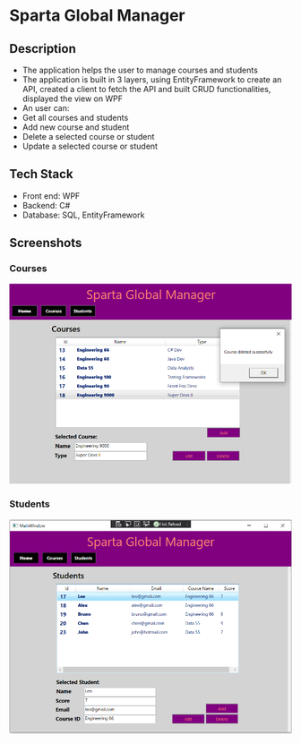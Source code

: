 # Sparta Global Manager

## Description
- The application helps the user to manage courses and students
- The application is built in 3 layers, using EntityFramework to create an API, created a client to fetch the API and built CRUD functionalities, displayed the view on WPF
- An user can:
- Get all courses and students
- Add new course and student
- Delete a selected course or student
- Update a selected course or student

## Tech Stack
- Front end: WPF
- Backend: C#
- Database: SQL, EntityFramework

## Screenshots

### Courses

![Image screenshot](./Screenshots/course.png)

### Students


![Image screenshot](./Screenshots/student.png)
